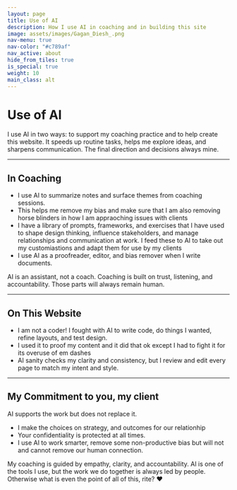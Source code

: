 ```yaml
---
layout: page
title: Use of AI
description: How I use AI in coaching and in building this site
image: assets/images/Gagan_Diesh_.png
nav-menu: true
nav-color: "#c789af"
nav_active: about
hide_from_tiles: true
is_special: true
weight: 10
main_class: alt
---
```


# Use of AI

I use AI in two ways: to support my coaching practice and to help create this website. It speeds up routine tasks, helps me explore ideas, and sharpens communication. The final direction and decisions always mine.

---

## In Coaching
- I use AI to summarize notes and surface themes from coaching sessions.  
- This helps me remove my bias and make sure that I am also removing horse blinders in how I am appraoching issues with clients
- I have a library of prompts, frameworks, and exercises that I have used to shape design thinking, influence stakeholders, and manage relationships and communication at work. I feed these to AI to take out my customiastions and adapt them for use by my clients
- I use AI as a proofreader, editor, and bias remover when I write documents.  

AI is an assistant, not a coach. Coaching is built on trust, listening, and accountability. Those parts will always remain human.

---

## On This Website
- I am not a coder! I fought with AI to write code, do things I wanted, refine layouts, and test design.
- I used it to proof my content and it did that ok except I had to fight it for its overuse of em dashes
- AI sanity checks my clarity and consistency, but I review and edit every page to match my intent and style.

---

## My Commitment to you, my client
AI supports the work but does not replace it.  
- I make the choices on strategy, and outcomes for our relationhip
- Your confidentiality is protected at all times.  
- I use AI to work smarter, remove some non-productive bias but will not and cannot remove our human connection.  

My coaching is guided by empathy, clarity, and accountability. AI is one of the tools I use, but the work we do together is always led by people. Otherwise what is even the point of all of this, rite? ❤️
